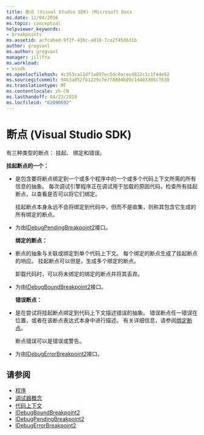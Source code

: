```yaml
---
title: 断点 (Visual Studio SDK) |Microsoft Docs
ms.date: 11/04/2016
ms.topic: conceptual
helpviewer_keywords:
- breakpoints
ms.assetid: acfcabed-9f2f-436c-ad18-7ca2f45d631b
author: gregvanl
ms.author: gregvanl
manager: jillfra
ms.workload:
- vssdk
ms.openlocfilehash: 4c353ca11df1a897ec5dc8acecd822c1c1f44e92
ms.sourcegitcommit: 94b3a052fb1229c7e7f8804b09c1d403385c7630
ms.translationtype: MT
ms.contentlocale: zh-CN
ms.lasthandoff: 04/23/2019
ms.locfileid: "62890692"
---
```

# <a name="breakpoints-visual-studio-sdk"></a>断点 (Visual Studio SDK)
有三种类型的断点： 挂起、 绑定和错误。

 **挂起断点的一个：**

- 是包含要将断点绑定到一个或多个程序中的一个或多个代码上下文所需的所有信息的抽象。 每次调试引擎程序正在调试用于加载的原因代码，检查所有挂起断点，以查看是否可以将它们绑定。

   挂起断点本身永远不会将绑定到代码中，但而不是收集，则称其包含它生成的所有绑定的断点。

- 为由[IDebugPendingBreakpoint2](../../extensibility/debugger/reference/idebugpendingbreakpoint2.md)接口。

  **绑定的断点：**

- 断点的抽象与关联或绑定到单个代码上下文。 每个绑定的断点生成了挂起断点的响应。 挂起断点可以但是，生成多个绑定的断点。

   卸载代码时，可以将未绑定的绑定的断点并将其丢弃。

- 为由[IDebugBoundBreakpoint2](../../extensibility/debugger/reference/idebugboundbreakpoint2.md)接口。

  **错误断点：**

- 是在尝试将挂起断点绑定到代码上下文描述错误的抽象。 错误断点任一错误在位置，或者在该断点表达式本身中进行描述。 有关详细信息，请参阅[绑定断点](../../extensibility/debugger/binding-breakpoints.md)。

   断点错误可以是错误或警告。

- 为由[IDebugErrorBreakpoint2](../../extensibility/debugger/reference/idebugerrorbreakpoint2.md)接口。

## <a name="see-also"></a>请参阅
- [程序](../../extensibility/debugger/programs.md)
- [调试器概念](../../extensibility/debugger/debugger-concepts.md)
- [代码上下文](../../extensibility/debugger/code-context.md)
- [IDebugBoundBreakpoint2](../../extensibility/debugger/reference/idebugboundbreakpoint2.md)
- [IDebugPendingBreakpoint2](../../extensibility/debugger/reference/idebugpendingbreakpoint2.md)
- [IDebugErrorBreakpoint2](../../extensibility/debugger/reference/idebugerrorbreakpoint2.md)
